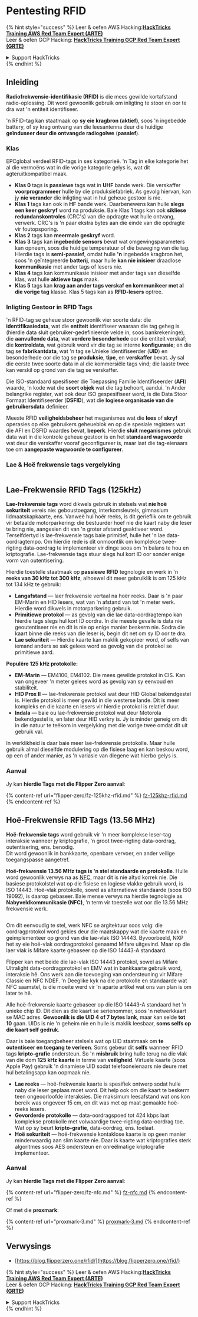 # Pentesting RFID

{% hint style="success" %}
Leer & oefen AWS Hacking:<img src="/.gitbook/assets/arte.png" alt="" data-size="line">[**HackTricks Training AWS Red Team Expert (ARTE)**](https://training.hacktricks.xyz/courses/arte)<img src="/.gitbook/assets/arte.png" alt="" data-size="line">\
Leer & oefen GCP Hacking: <img src="/.gitbook/assets/grte.png" alt="" data-size="line">[**HackTricks Training GCP Red Team Expert (GRTE)**<img src="/.gitbook/assets/grte.png" alt="" data-size="line">](https://training.hacktricks.xyz/courses/grte)

<details>

<summary>Support HackTricks</summary>

* Kyk na die [**subskripsie planne**](https://github.com/sponsors/carlospolop)!
* **Sluit aan by die** 💬 [**Discord groep**](https://discord.gg/hRep4RUj7f) of die [**telegram groep**](https://t.me/peass) of **volg** ons op **Twitter** 🐦 [**@hacktricks\_live**](https://twitter.com/hacktricks\_live)**.**
* **Deel hacking truuks deur PRs in te dien na die** [**HackTricks**](https://github.com/carlospolop/hacktricks) en [**HackTricks Cloud**](https://github.com/carlospolop/hacktricks-cloud) github repos.

</details>
{% endhint %}

## Inleiding

**Radiofrekwensie-identifikasie (RFID)** is die mees gewilde kortafstand radio-oplossing. Dit word gewoonlik gebruik om inligting te stoor en oor te dra wat 'n entiteit identifiseer.

'n RFID-tag kan staatmaak op **sy eie kragbron (aktief)**, soos 'n ingebedde battery, of sy krag ontvang van die leesantenna deur die huidige **geïnduseer deur die ontvangde radiogolwe** (**passief**).

### Klas

EPCglobal verdeel RFID-tags in ses kategorieë. 'n Tag in elke kategorie het al die vermoëns wat in die vorige kategorie gelys is, wat dit agteruitkompatibel maak.

* **Klas 0** tags is **passiewe** tags wat in **UHF** bande werk. Die verskaffer **voorprogrammeer** hulle by die produksiefabriek. As gevolg hiervan, kan jy **nie verander** die inligting wat in hul geheue gestoor is nie.
* **Klas 1** tags kan ook in **HF** bande werk. Daarbenewens kan hulle **slegs een keer geskryf** word na produksie. Baie Klas 1 tags kan ook **sikliese redundanskontroles** (CRC's) van die opdragte wat hulle ontvang, verwerk. CRC's is 'n paar ekstra bytes aan die einde van die opdragte vir foutopsporing.
* **Klas 2** tags kan **meermale geskryf** word.
* **Klas 3** tags kan **ingebedde sensors** bevat wat omgewingsparameters kan opneem, soos die huidige temperatuur of die beweging van die tag. Hierdie tags is **semi-passief**, omdat hulle **'n** ingebedde kragbron het, soos 'n geïntegreerde **batterij**, maar hulle **kan nie inisieer** draadlose **kommunikasie** met ander tags of lesers nie.
* **Klas 4** tags kan kommunikasie inisieer met ander tags van dieselfde klas, wat hulle **aktiewe tags** maak.
* **Klas 5** tags kan **krag aan ander tags verskaf en kommunikeer met al die vorige tag** klasse. Klas 5 tags kan as **RFID-lesers** optree.

### Inligting Gestoor in RFID Tags

'n RFID-tag se geheue stoor gewoonlik vier soorte data: die **identifikasiedata**, wat die **entiteit** identifiseer waaraan die tag geheg is (hierdie data sluit gebruiker-gedefinieerde velde in, soos bankrekeninge); die **aanvullende data**, wat **verdere** **besonderhede** oor die entiteit verskaf; die **kontroldata**, wat gebruik word vir die tag se interne **konfigurasie**; en die tag se **fabrikantdata**, wat 'n tag se Unieke Identifiseerder (**UID**) en besonderhede oor die tag se **produksie**, **tipe**, en **verskaffer** bevat. Jy sal die eerste twee soorte data in al die kommersiële tags vind; die laaste twee kan verskil op grond van die tag se verskaffer.

Die ISO-standaard spesifiseer die Toepassing Familie Identifiseerder (**AFI**) waarde, 'n kode wat die **soort objek** wat die tag behoort, aandui. 'n Ander belangrike register, wat ook deur ISO gespesifiseer word, is die Data Stoor Formaat Identifiseerder (**DSFID**), wat die **logiese organisasie van die gebruikersdata** definieer.

Meeste RFID **veiligheidsbeheer** het meganismes wat die **lees** of **skryf** operasies op elke gebruikers geheueblok en op die spesiale registers wat die AFI en DSFID waardes bevat, **beperk**. Hierdie **sluit** **meganismes** gebruik data wat in die kontrole geheue gestoor is en het **standaard wagwoorde** wat deur die verskaffer vooraf geconfigureer is, maar laat die tag-eienaars toe om **aangepaste wagwoorde te configureer**.

### Lae & Hoë frekwensie tags vergelyking

<figure><img src="../../.gitbook/assets/image (983).png" alt=""><figcaption></figcaption></figure>

## Lae-Frekwensie RFID Tags (125kHz)

**Lae-frekwensie tags** word dikwels gebruik in stelsels wat **nie hoë sekuriteit** vereis nie: geboustoegang, interkomsleutels, gimnasium lidmaatskapkaarte, ens. Vanweë hul hoër reeks, is dit gerieflik om te gebruik vir betaalde motorparkering: die bestuurder hoef nie die kaart naby die leser te bring nie, aangesien dit van 'n groter afstand geaktiveer word. Terselfdertyd is lae-frekwensie tags baie primitief, hulle het 'n lae data-oordragtempo. Om hierdie rede is dit onmoontlik om komplekse twee-rigting data-oordrag te implementeer vir dinge soos om 'n balans te hou en kriptografie. Lae-frekwensie tags stuur slegs hul kort ID oor sonder enige vorm van outentisering.

Hierdie toestelle staatmaak op **passiewe** **RFID** tegnologie en werk in 'n **reeks van 30 kHz tot 300 kHz**, alhoewel dit meer gebruiklik is om 125 kHz tot 134 kHz te gebruik:

* **Langafstand** — laer frekwensie vertaal na hoër reeks. Daar is 'n paar EM-Marin en HID lesers, wat van 'n afstand van tot 'n meter werk. Hierdie word dikwels in motorparkering gebruik.
* **Primitiewe protokol** — as gevolg van die lae data-oordragtempo kan hierdie tags slegs hul kort ID oordra. In die meeste gevalle is data nie geoutentiseer nie en dit is nie op enige manier beskerm nie. Sodra die kaart binne die reeks van die leser is, begin dit net om sy ID oor te dra.
* **Lae sekuriteit** — Hierdie kaarte kan maklik gekopieer word, of selfs van iemand anders se sak gelees word as gevolg van die protokol se primitiewe aard.

**Populêre 125 kHz protokolle:**

* **EM-Marin** — EM4100, EM4102. Die mees gewilde protokol in CIS. Kan van ongeveer 'n meter gelees word as gevolg van sy eenvoud en stabiliteit.
* **HID Prox II** — lae-frekwensie protokol wat deur HID Global bekendgestel is. Hierdie protokol is meer gewild in die westerse lande. Dit is meer kompleks en die kaarte en lesers vir hierdie protokol is relatief duur.
* **Indala** — baie ou lae-frekwensie protokol wat deur Motorola bekendgestel is, en later deur HID verkry is. Jy is minder geneig om dit in die natuur te teëkom in vergelyking met die vorige twee omdat dit uit gebruik val.

In werklikheid is daar baie meer lae-frekwensie protokolle. Maar hulle gebruik almal dieselfde modulering op die fisiese laag en kan beskou word, op een of ander manier, as 'n variasie van diegene wat hierbo gelys is.

### Aanval

Jy kan **hierdie Tags met die Flipper Zero aanval**:

{% content-ref url="flipper-zero/fz-125khz-rfid.md" %}
[fz-125khz-rfid.md](flipper-zero/fz-125khz-rfid.md)
{% endcontent-ref %}

## Hoë-Frekwensie RFID Tags (13.56 MHz)

**Hoë-frekwensie tags** word gebruik vir 'n meer komplekse leser-tag interaksie wanneer jy kriptografie, 'n groot twee-rigting data-oordrag, outentisering, ens. benodig.\
Dit word gewoonlik in bankkaarte, openbare vervoer, en ander veilige toegangspasse aangetref.

**Hoë-frekwensie 13.56 MHz tags is 'n stel standaarde en protokolle**. Hulle word gewoonlik verwys na as [NFC](https://nfc-forum.org/what-is-nfc/about-the-technology/), maar dit is nie altyd korrek nie. Die basiese protokolstel wat op die fisiese en logiese vlakke gebruik word, is ISO 14443. Hoë-vlak protokolle, sowel as alternatiewe standaarde (soos ISO 19092), is daarop gebaseer. Baie mense verwys na hierdie tegnologie as **Nabyveldkommunikasie (NFC)**, 'n term vir toestelle wat oor die 13.56 MHz frekwensie werk.

<figure><img src="../../.gitbook/assets/image (930).png" alt=""><figcaption></figcaption></figure>

Om dit eenvoudig te stel, werk NFC se argitektuur soos volg: die oordragprotokol word gekies deur die maatskappy wat die kaarte maak en geïmplementeer op grond van die lae-vlak ISO 14443. Byvoorbeeld, NXP het sy eie hoë-vlak oordragprotokol genaamd Mifare uitgevind. Maar op die laer vlak is Mifare kaarte gebaseer op die ISO 14443-A standaard.

Flipper kan met beide die lae-vlak ISO 14443 protokol, sowel as Mifare Ultralight data-oordragprotokol en EMV wat in bankkaarte gebruik word, interaksie hê. Ons werk aan die toevoeging van ondersteuning vir Mifare Classic en NFC NDEF. 'n Deeglike kyk na die protokolle en standaarde wat NFC saamstel, is die moeite werd vir 'n aparte artikel wat ons van plan is om later te hê.

Alle hoë-frekwensie kaarte gebaseer op die ISO 14443-A standaard het 'n unieke chip ID. Dit dien as die kaart se serienommer, soos 'n netwerkkaart se MAC adres. **Gewoonlik is die UID 4 of 7 bytes lank**, maar kan selde **tot 10** gaan. UIDs is nie 'n geheim nie en hulle is maklik leesbaar, **soms selfs op die kaart self gedruk**.

Daar is baie toegangbeheer stelsels wat op UID staatmaak om **te outentiseer en toegang te verleen**. Soms gebeur dit **selfs** wanneer RFID tags **kripto-grafie** ondersteun. So 'n **misbruik** bring hulle terug na die vlak van die dom **125 kHz kaarte** in terme van **veiligheid**. Virtuele kaarte (soos Apple Pay) gebruik 'n dinamiese UID sodat telefooneienaars nie deure met hul betalingsapp kan oopmaak nie.

* **Lae reeks** — hoë-frekwensie kaarte is spesifiek ontwerp sodat hulle naby die leser geplaas moet word. Dit help ook om die kaart te beskerm teen ongeoorloofde interaksies. Die maksimum leesafstand wat ons kon bereik was ongeveer 15 cm, en dit was met op maat gemaakte hoë-reeks lesers.
* **Gevorderde protokolle** — data-oordragspoed tot 424 kbps laat komplekse protokolle met volwaardige twee-rigting data-oordrag toe. Wat op sy beurt **kripto-grafie**, data-oordrag, ens. toelaat.
* **Hoë sekuriteit** — hoë-frekwensie kontaklose kaarte is op geen manier minderwaardig aan slim kaarte nie. Daar is kaarte wat kriptografies sterk algoritmes soos AES ondersteun en onreëlmatige kriptografie implementeer.

### Aanval

Jy kan **hierdie Tags met die Flipper Zero aanval**:

{% content-ref url="flipper-zero/fz-nfc.md" %}
[fz-nfc.md](flipper-zero/fz-nfc.md)
{% endcontent-ref %}

Of met die **proxmark**:

{% content-ref url="proxmark-3.md" %}
[proxmark-3.md](proxmark-3.md)
{% endcontent-ref %}

## Verwysings

* [https://blog.flipperzero.one/rfid/](https://blog.flipperzero.one/rfid/)

{% hint style="success" %}
Leer & oefen AWS Hacking:<img src="/.gitbook/assets/arte.png" alt="" data-size="line">[**HackTricks Training AWS Red Team Expert (ARTE)**](https://training.hacktricks.xyz/courses/arte)<img src="/.gitbook/assets/arte.png" alt="" data-size="line">\
Leer & oefen GCP Hacking: <img src="/.gitbook/assets/grte.png" alt="" data-size="line">[**HackTricks Training GCP Red Team Expert (GRTE)**<img src="/.gitbook/assets/grte.png" alt="" data-size="line">](https://training.hacktricks.xyz/courses/grte)

<details>

<summary>Support HackTricks</summary>

* Kyk na die [**subskripsie planne**](https://github.com/sponsors/carlospolop)!
* **Sluit aan by die** 💬 [**Discord groep**](https://discord.gg/hRep4RUj7f) of die [**telegram groep**](https://t.me/peass) of **volg** ons op **Twitter** 🐦 [**@hacktricks\_live**](https://twitter.com/hacktricks\_live)**.**
* **Deel hacking truuks deur PRs in te dien na die** [**HackTricks**](https://github.com/carlospolop/hacktricks) en [**HackTricks Cloud**](https://github.com/carlospolop/hacktricks-cloud) github repos.

</details>
{% endhint %}
